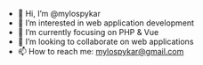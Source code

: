 - 👋 Hi, I’m @mylospykar
- 👀 I’m interested in web application development
- 🌱 I’m currently focusing on PHP & Vue
- 💞️ I’m looking to collaborate on web applications
- 📫 How to reach me: mylospykar@gmail.com

<!---
mylospykar/mylospykar is a ✨ special ✨ repository because its `README.md` (this file) appears on your GitHub profile.
You can click the Preview link to take a look at your changes.
--->
